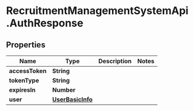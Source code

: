# RecruitmentManagementSystemApi.AuthResponse

## Properties

Name | Type | Description | Notes
------------ | ------------- | ------------- | -------------
**accessToken** | **String** |  | 
**tokenType** | **String** |  | 
**expiresIn** | **Number** |  | 
**user** | [**UserBasicInfo**](UserBasicInfo.md) |  | 



